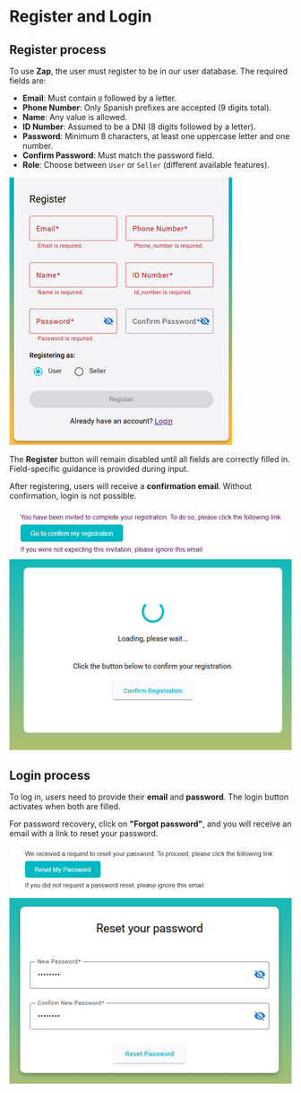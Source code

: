 # Register and Login

## Register process

To use **Zap**, the user must register to be in our user database. The required fields are:

- **Email**: Must contain `@` followed by a letter.
- **Phone Number**: Only Spanish prefixes are accepted (9 digits total).
- **Name**: Any value is allowed.
- **ID Number**: Assumed to be a DNI (8 digits followed by a letter).
- **Password**: Minimum 8 characters, at least one uppercase letter and one number.
- **Confirm Password**: Must match the password field.
- **Role**: Choose between `User` or `Seller` (different available features).

![Register Form](./images/register.png)

The **Register** button will remain disabled until all fields are correctly filled in. Field-specific guidance is provided during input.

After registering, users will receive a **confirmation email**. Without confirmation, login is not possible.

![Confirmation Email](./images/confirm-register.png)
![Confirmation Email Page](./images/confirm-register-page.png)


## Login process

To log in, users need to provide their **email** and **password**. The login button activates when both are filled.


For password recovery, click on **"Forgot password"**, and you will receive an email with a link to reset your password.

![Password Recovery Email](./images/reset-password.png)
![Password Recovery Page](./images/reset-password-page.png)
